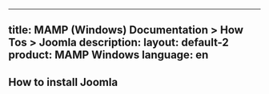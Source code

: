 
---
title: MAMP (Windows) Documentation > How Tos > Joomla
description: 
layout: default-2
product: MAMP Windows
language: en
---

## How to install Joomla
